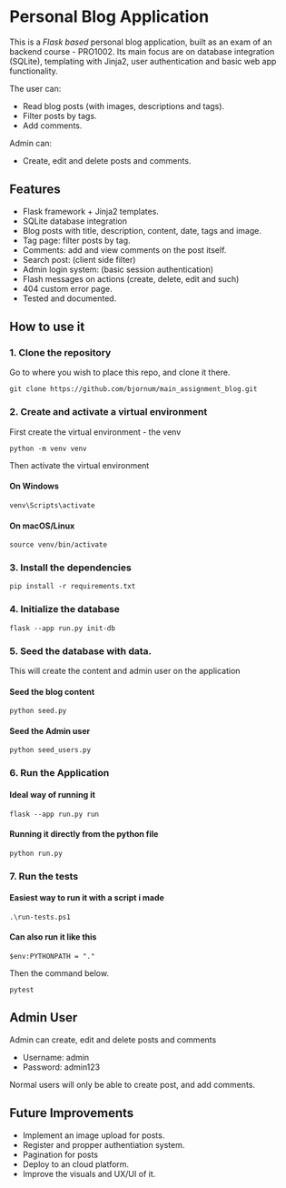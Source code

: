 # Personal Blog Application

This is a _Flask based_ personal blog application, built as an exam of an backend course - PRO1002.
Its main focus are on database integration (SQLite), templating with Jinja2, user authentication and basic web app functionality.

The user can:

- Read blog posts (with images, descriptions and tags).
- Filter posts by tags.
- Add comments.

Admin can:

- Create, edit and delete posts and comments.

## Features

- Flask framework + Jinja2 templates.
- SQLite database integration
- Blog posts with title, description, content, date, tags and image.
- Tag page: filter posts by tag.
- Comments: add and view comments on the post itself.
- Search post: (client side filter)
- Admin login system: (basic session authentication)
- Flash messages on actions (create, delete, edit and such)
- 404 custom error page.
- Tested and documented.

## How to use it

### 1. Clone the repository

Go to where you wish to place this repo, and clone it there.

```
git clone https://github.com/bjornum/main_assignment_blog.git
```

### 2. Create and activate a virtual environment

First create the virtual environment - the venv

```
python -m venv venv
```

Then activate the virtual environment

#### On Windows

```
venv\Scripts\activate
```

#### On macOS/Linux

```
source venv/bin/activate
```

### 3. Install the dependencies

```
pip install -r requirements.txt
```

### 4. Initialize the database

```
flask --app run.py init-db
```

### 5. Seed the database with data.

This will create the content and admin user on the application

#### Seed the blog content

```
python seed.py
```

#### Seed the Admin user

```
python seed_users.py
```

### 6. Run the Application

#### Ideal way of running it

```
flask --app run.py run
```

#### Running it directly from the python file

```
python run.py
```

### 7. Run the tests

#### Easiest way to run it with a script i made

```
.\run-tests.ps1
```

#### Can also run it like this

```
$env:PYTHONPATH = "."
```

Then the command below.

```
pytest
```

## Admin User

Admin can create, edit and delete posts and comments

- Username: admin
- Password: admin123

Normal users will only be able to create post, and add comments.

## Future Improvements

- Implement an image upload for posts.
- Register and propper authentiation system.
- Pagination for posts
- Deploy to an cloud platform.
- Improve the visuals and UX/UI of it.
